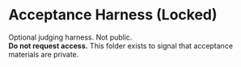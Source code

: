# Acceptance Harness (Locked)

Optional judging harness. Not public.  
**Do not request access.** This folder exists to signal that acceptance materials are private.
